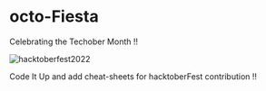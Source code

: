 # octo-Fiesta
Celebrating the Techober Month !!


![hacktoberfest2022](https://user-images.githubusercontent.com/43771521/193405194-85231616-08b7-4764-ac0c-ad2641c04cd7.png)



Code It Up and add cheat-sheets for hacktoberFest contribution !! 
